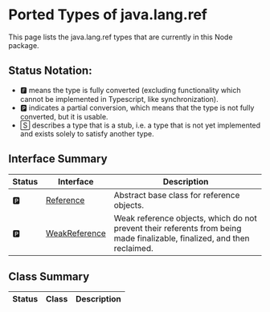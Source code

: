 # Ported Types of java.lang.ref

This page lists the java.lang.ref types that are currently in this Node package.

## Status Notation:
- 🅵 means the type is fully converted (excluding functionality which cannot be implemented in Typescript, like synchronization).
- 🅿 indicates a partial conversion, which means that the type is not fully converted, but it is usable.
- 🅂 describes a type that is a stub, i.e. a type that is not yet implemented and exists solely to satisfy another type.

## Interface Summary

|Status|Interface|Description|
|---|---|---|
|🅿|[Reference<T>](https://docs.oracle.com/en/java/javase/11/docs/api/java.base/java/lang/ref/Reference.html)|Abstract base class for reference objects.|
|🅿|[WeakReference<T>](https://docs.oracle.com/en/java/javase/11/docs/api/java.base/java/lang/ref/WeakReference.html)|Weak reference objects, which do not prevent their referents from being made finalizable, finalized, and then reclaimed.|

## Class Summary

|Status|Class|Description|
|---|---|---|
